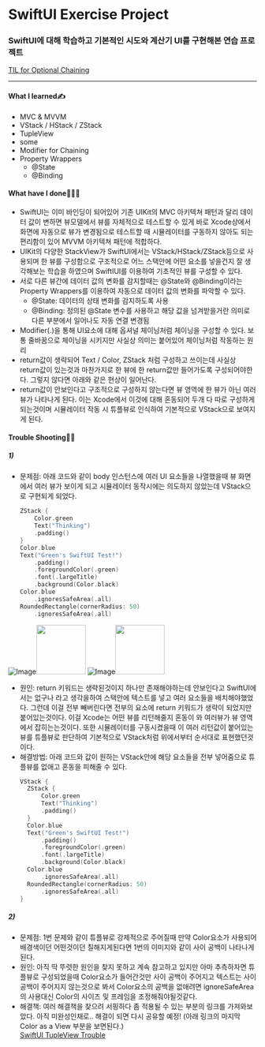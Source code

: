 # SwiftUI Exercise Project
### SwiftUI에 대해 학습하고 기본적인 시도와 계산기 UI를 구현해본 연습 프로젝트
[TIL for Optional Chaining](https://github.com/GREENOVER/Today-I-Learned/blob/master/2021/TIL_2021.04.14.md)
***
#### What I learned✍️
- MVC & MVVM
- VStack / HStack / ZStack
- TupleView
- some
- Modifier for Chaining
- Property Wrappers
    - @State
    - @Binding

#### What have I done🧑🏻‍💻
- SwiftUI는 이미 바인딩이 되어있어 기존 UIKit의 MVC 아키텍쳐 패턴과 달리 데이터 값이 변하면 뷰모델에서 뷰를 자체적으로 테스트할 수 있게 바로 Xcode상에서 화면에 자동으로 뷰가 변경됨으로 테스트할 때 시뮬레이터를 구동하지 않아도 되는 편리함이 있어 MVVM 아키텍쳐 패턴에 적합하다.
- UIKit의 다양한 StackView가 SwiftUI에서는 VStack/HStack/ZStack등으로 사용되며 한 뷰를 구성함으로 구조적으로 어느 스택안에 어떤 요소를 넣을건지 잘 생각해보는 학습을 하였으며 SwiftIUI를 이용하여 기초적인 뷰를 구성할 수 있다.
- 서로 다른 뷰간에 데이터 값의 변화를 감지할때는 @State와 @Binding이라는 Property Wrappers를 이용하여 자동으로 데이터 값의 변화를 파악할 수 있다.
    - @State: 데이터의 상태 변화를 감지하도록 사용
    - @Binding: 정의된 @State 변수를 사용하고 해당 값을 넘겨받을거란 의미로 다른 부분에서 일어나도 자동 연결 변경됨
- Modifier(.)을 통해 UI요소에 대해 옵셔널 체이닝처럼 체이닝을 구성할 수 있다. 보통 줄바꿈으로 체이닝을 시키지만 사실상 의미는 붙어있어 체이닝처럼 작동하는 원리
- return값이 생략되어 Text / Color, ZStack 처럼 구성하고 쓰이는데 사실상 return값이 있는것과 마찬가지로 한 뷰에 한 return값만 들어가도록 구성되어야한다. 그렇지 않다면 아래와 같은 현상이 일어난다.
- return값이 안보인다고 구조적으로 구성하지 않는다면 뷰 영역에 한 뷰가 아닌 여러 뷰가 나타나게 된다. 이는 Xcode에서 이것에 대해 혼동되어 두개 다 따로 구성하게 되는것이며 시뮬레이터 작동 시 튜플뷰로 인식하여 기본적으로 VStack으로 보여지게 된다.

#### Trouble Shooting👨‍🔧
##### 1)
- 문제점: 아래 코드와 같이 body 인스턴스에 여러 UI 요소들을 나열했을때 뷰 화면에서 여러 뷰가 보이게 되고 시뮬레이터 동작시에는 의도하지 않았는데 VStack으로 구현되게 되었다.
  ```Swift
  ZStack {
      Color.green
      Text("Thinking")
      .padding()
  }
  Color.blue
  Text("Green's SwiftUI Test!")
      .padding()
      .foregroundColor(.green)
      .font(.largeTitle)
      .background(Color.black)
  Color.blue
      .ignoresSafeArea(.all)
  RoundedRectangle(cornerRadius: 50)
      .ignoresSafeArea(.all)
  ```
![Image](https://github.com/GREENOVER/SwiftUI/blob/main/InXcode.png)<img src = "https://github.com/GREENOVER/SwiftUI/blob/main/InXcode.png" width="100" height="100">
![Image](https://github.com/GREENOVER/SwiftUI/blob/main/InSimulator.png)<img src = "https://github.com/GREENOVER/SwiftUI/blob/main/InSimulator.png" width="100" height="100">
- 원인: return 키워드는 생략된것이지 하나만 존재해야하는데 안보인다고 SwiftUI에서는 없구나 라고 생각을하여 스택안에 텍스트를 넣고 여러 요소들을 배치해야했었다. 그런데 이걸 전부 빼버린다면 전부의 요소에 return 키워드가 생략이 되었지만 붙어있는것이다. 이걸 Xcode는 어떤 뷰를 리턴해줄지 혼동이 와 여러뷰가 뷰 영역에서 잡히는는것이다. 또한 시뮬레이터를 구동시켰을때 이 여러 리턴값이 붙어있는 뷰를 튜플뷰로 판단하여 기본적으로 VStack처럼 위에서부터 순서대로 표현했던것이다.
- 해결방법: 아래 코드와 값이 원하는 VStack안에 해당 요소들을 전부 넣어줌으로 튜플뷰를 없애고 혼동을 피해줄 수 있다.
  ```Swift
  VStack {
    ZStack {
        Color.green
        Text("Thinking")
        .padding()
    }
    Color.blue
    Text("Green's SwiftUI Test!")
        .padding()
        .foregroundColor(.green)
        .font(.largeTitle)
        .background(Color.black)
    Color.blue
        .ignoresSafeArea(.all)
    RoundedRectangle(cornerRadius: 50)
        .ignoresSafeArea(.all)
  }
  ```
##### 2)
- 문제점: 1번 문제와 같이 튜플뷰로 강제적으로 주어질때 만약 Color요소가 사용되어 배경색이던 어떤것이던 칠해지게된다면 1번의 이미지와 같이 사이 공백이 나타나게된다.
- 원인: 아직 딱 뚜렷한 원인을 찾지 못하고 계속 참고하고 있지만 아마 추측하자면 튜플뷰로 구성되었을때 Color요소가 들어간것만 사이 공백이 주어지고 텍스트는 사이 공백이 주어지지 않는것으로 봐서 Color요소의 공백을 없애려면 ignoreSafeArea의 사용대신 Color의 사이즈 및 프레임을 조정해줘야될것같다.
- 해결책: 여러 해결책을 찾으려 서핑하다 좀 적용될 수 있는 부분의 링크를 가져와보았다. 아직 미완성인채로.. 해결이 되면 다시 공유할 예정! (아래 링크의 마지막 Color as a View 부분을 보면된다.)   
  [SwiftUI TupleView Trouble](https://troz.net/post/2020/swiftui-color/)

